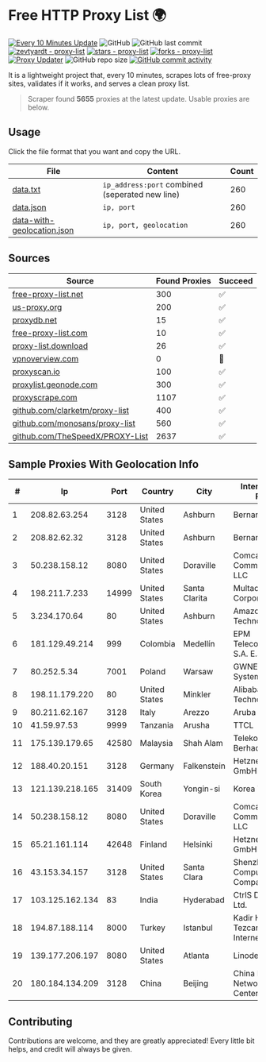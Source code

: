 
# Free HTTP Proxy List 🌍

[![Every 10 Minutes Update](https://github.com/mertguvencli/http-proxy-list/actions/workflows/main.yml/badge.svg?branch=main)](https://github.com/mertguvencli/http-proxy-list/actions/workflows/main.yml)
![GitHub](https://img.shields.io/github/license/mertguvencli/http-proxy-list)
![GitHub last commit](https://img.shields.io/github/last-commit/mertguvencli/http-proxy-list)
[![zevtyardt - proxy-list](https://img.shields.io/static/v1?label=zevtyardt&message=proxy-list&color=blue&logo=github)](https://github.com/zevtyardt/proxy-list "Go to GitHub repo")
[![stars - proxy-list](https://img.shields.io/github/stars/zevtyardt/proxy-list?style=social)](https://github.com/zevtyardt/proxy-list)
[![forks - proxy-list](https://img.shields.io/github/forks/zevtyardt/proxy-list?style=social)](https://github.com/zevtyardt/proxy-list)
[![Proxy Updater](https://github.com/zevtyardt/proxy-list/workflows/Proxy%20Updater/badge.svg)](https://github.com/zevtyardt/proxy-list/actions?query=workflow:"Proxy+Updater")
![GitHub repo size](https://img.shields.io/github/repo-size/zevtyardt/proxy-list)
[![GitHub commit activity](https://img.shields.io/github/commit-activity/m/zevtyardt/proxy-list?logo=commits)](https://github.com/zevtyardt/proxy-list/commits/main)

It is a lightweight project that, every 10 minutes, scrapes lots of free-proxy sites, validates if it works, and serves a clean proxy list.

> Scraper found **5655** proxies at the latest update. Usable proxies are below.

## Usage

Click the file format that you want and copy the URL.

|File|Content|Count|
|----|-------|-----|
|[data.txt](https://raw.githubusercontent.com/mertguvencli/http-proxy-list/main/proxy-list/data.txt)|`ip_address:port` combined (seperated new line)|260|
|[data.json](https://raw.githubusercontent.com/mertguvencli/http-proxy-list/main/proxy-list/data.json)|`ip, port`|260|
|[data-with-geolocation.json](https://raw.githubusercontent.com/mertguvencli/http-proxy-list/main/proxy-list/data-with-geolocation.json)|`ip, port, geolocation`|260|

## Sources

|Source|Found Proxies|Succeed|
|------|-------------|-------|
|[free-proxy-list.net](https://free-proxy-list.net)|300|✅|
|[us-proxy.org](https://www.us-proxy.org)|200|✅|
|[proxydb.net](http://proxydb.net)|15|✅|
|[free-proxy-list.com](https://free-proxy-list.com/?page=&port=&type%5B%5D=http&type%5B%5D=https&up_time=0&search=Search)|10|✅|
|[proxy-list.download](https://www.proxy-list.download/HTTP)|26|✅|
|[vpnoverview.com](https://vpnoverview.com/privacy/anonymous-browsing/free-proxy-servers)|0|🚫|
|[proxyscan.io](https://www.proxyscan.io)|100|✅|
|[proxylist.geonode.com](https://proxylist.geonode.com/api/proxy-list?limit=300&page=1&sort_by=lastChecked&sort_type=desc&protocols=http,https)|300|✅|
|[proxyscrape.com](https://api.proxyscrape.com/v2/?request=displayproxies&protocol=http&timeout=10000&country=all&ssl=all&anonymity=all)|1107|✅|
|[github.com/clarketm/proxy-list](https://raw.githubusercontent.com/clarketm/proxy-list/master/proxy-list-raw.txt)|400|✅|
|[github.com/monosans/proxy-list](https://raw.githubusercontent.com/monosans/proxy-list/main/proxies/http.txt)|560|✅|
|[github.com/TheSpeedX/PROXY-List](https://raw.githubusercontent.com/TheSpeedX/PROXY-List/master/http.txt)|2637|✅|


## Sample Proxies With Geolocation Info

|#|Ip|Port|Country|City|Internet Service Provider|
|-|--|----|-------|----|-------------------------|
|1|208.82.63.254|3128|United States|Ashburn|Bernardi Sounds|
|2|208.82.62.32|3128|United States|Ashburn|Bernardi Sounds|
|3|50.238.158.12|8080|United States|Doraville|Comcast Cable Communications, LLC|
|4|198.211.7.233|14999|United States|Santa Clarita|Multacom Corporation|
|5|3.234.170.64|80|United States|Ashburn|Amazon Technologies Inc.|
|6|181.129.49.214|999|Colombia|Medellín|EPM Telecomunicaciones S.A. E.S.P.|
|7|80.252.5.34|7001|Poland|Warsaw|GWNET Autonomus System|
|8|198.11.179.220|80|United States|Minkler|Alibaba (US) Technology Co., Ltd.|
|9|80.211.62.167|3128|Italy|Arezzo|Aruba S.p.A.|
|10|41.59.97.53|9999|Tanzania|Arusha|TTCL|
|11|175.139.179.65|42580|Malaysia|Shah Alam|Telekom Malaysia Berhad|
|12|188.40.20.151|3128|Germany|Falkenstein|Hetzner Online GmbH|
|13|121.139.218.165|31409|South Korea|Yongin-si|Korea Telecom|
|14|50.238.158.12|8080|United States|Doraville|Comcast Cable Communications, LLC|
|15|65.21.161.114|42648|Finland|Helsinki|Hetzner Online GmbH|
|16|43.153.34.157|3128|United States|Santa Clara|Shenzhen Tencent Computer Systems Company Limited|
|17|103.125.162.134|83|India|Hyderabad|CtrlS Datacenters Ltd.|
|18|194.87.188.114|8000|Turkey|Istanbul|Kadir Huseyin Tezcan Nosspeed Internet Teknolojileri|
|19|139.177.206.197|8080|United States|Atlanta|Linode, LLC|
|20|180.184.134.209|3128|China|Beijing|China Internet Network Information Center|



## Contributing

Contributions are welcome, and they are greatly appreciated! Every
little bit helps, and credit will always be given.

